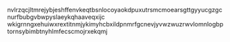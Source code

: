 nvlrzqcjltmrejybjeshffenvkeqtbsnlocoyaokdpuxutrsmcmoearsgttgyyucgzgcnurfbubgvbwpyslaeykqhaaveqxijc
wkigrnngxehuiwxrextitnmjykimyhcbxildpnmrfgcnevjyvwzwuzrwvlomnlogbptornsybimbtnyhlmfecscmojrxekqmj